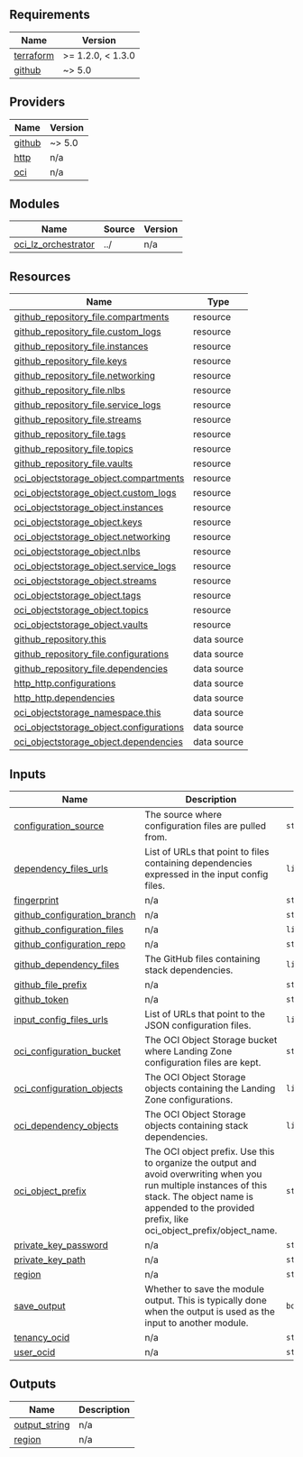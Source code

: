 ## Requirements

| Name | Version |
|------|---------|
| <a name="requirement_terraform"></a> [terraform](#requirement\_terraform) | >= 1.2.0, < 1.3.0 |
| <a name="requirement_github"></a> [github](#requirement\_github) | ~> 5.0 |

## Providers

| Name | Version |
|------|---------|
| <a name="provider_github"></a> [github](#provider\_github) | ~> 5.0 |
| <a name="provider_http"></a> [http](#provider\_http) | n/a |
| <a name="provider_oci"></a> [oci](#provider\_oci) | n/a |

## Modules

| Name | Source | Version |
|------|--------|---------|
| <a name="module_oci_lz_orchestrator"></a> [oci\_lz\_orchestrator](#module\_oci\_lz\_orchestrator) | ../ | n/a |

## Resources

| Name | Type |
|------|------|
| [github_repository_file.compartments](https://registry.terraform.io/providers/integrations/github/latest/docs/resources/repository_file) | resource |
| [github_repository_file.custom_logs](https://registry.terraform.io/providers/integrations/github/latest/docs/resources/repository_file) | resource |
| [github_repository_file.instances](https://registry.terraform.io/providers/integrations/github/latest/docs/resources/repository_file) | resource |
| [github_repository_file.keys](https://registry.terraform.io/providers/integrations/github/latest/docs/resources/repository_file) | resource |
| [github_repository_file.networking](https://registry.terraform.io/providers/integrations/github/latest/docs/resources/repository_file) | resource |
| [github_repository_file.nlbs](https://registry.terraform.io/providers/integrations/github/latest/docs/resources/repository_file) | resource |
| [github_repository_file.service_logs](https://registry.terraform.io/providers/integrations/github/latest/docs/resources/repository_file) | resource |
| [github_repository_file.streams](https://registry.terraform.io/providers/integrations/github/latest/docs/resources/repository_file) | resource |
| [github_repository_file.tags](https://registry.terraform.io/providers/integrations/github/latest/docs/resources/repository_file) | resource |
| [github_repository_file.topics](https://registry.terraform.io/providers/integrations/github/latest/docs/resources/repository_file) | resource |
| [github_repository_file.vaults](https://registry.terraform.io/providers/integrations/github/latest/docs/resources/repository_file) | resource |
| [oci_objectstorage_object.compartments](https://registry.terraform.io/providers/oracle/oci/latest/docs/resources/objectstorage_object) | resource |
| [oci_objectstorage_object.custom_logs](https://registry.terraform.io/providers/oracle/oci/latest/docs/resources/objectstorage_object) | resource |
| [oci_objectstorage_object.instances](https://registry.terraform.io/providers/oracle/oci/latest/docs/resources/objectstorage_object) | resource |
| [oci_objectstorage_object.keys](https://registry.terraform.io/providers/oracle/oci/latest/docs/resources/objectstorage_object) | resource |
| [oci_objectstorage_object.networking](https://registry.terraform.io/providers/oracle/oci/latest/docs/resources/objectstorage_object) | resource |
| [oci_objectstorage_object.nlbs](https://registry.terraform.io/providers/oracle/oci/latest/docs/resources/objectstorage_object) | resource |
| [oci_objectstorage_object.service_logs](https://registry.terraform.io/providers/oracle/oci/latest/docs/resources/objectstorage_object) | resource |
| [oci_objectstorage_object.streams](https://registry.terraform.io/providers/oracle/oci/latest/docs/resources/objectstorage_object) | resource |
| [oci_objectstorage_object.tags](https://registry.terraform.io/providers/oracle/oci/latest/docs/resources/objectstorage_object) | resource |
| [oci_objectstorage_object.topics](https://registry.terraform.io/providers/oracle/oci/latest/docs/resources/objectstorage_object) | resource |
| [oci_objectstorage_object.vaults](https://registry.terraform.io/providers/oracle/oci/latest/docs/resources/objectstorage_object) | resource |
| [github_repository.this](https://registry.terraform.io/providers/integrations/github/latest/docs/data-sources/repository) | data source |
| [github_repository_file.configurations](https://registry.terraform.io/providers/integrations/github/latest/docs/data-sources/repository_file) | data source |
| [github_repository_file.dependencies](https://registry.terraform.io/providers/integrations/github/latest/docs/data-sources/repository_file) | data source |
| [http_http.configurations](https://registry.terraform.io/providers/hashicorp/http/latest/docs/data-sources/http) | data source |
| [http_http.dependencies](https://registry.terraform.io/providers/hashicorp/http/latest/docs/data-sources/http) | data source |
| [oci_objectstorage_namespace.this](https://registry.terraform.io/providers/oracle/oci/latest/docs/data-sources/objectstorage_namespace) | data source |
| [oci_objectstorage_object.configurations](https://registry.terraform.io/providers/oracle/oci/latest/docs/data-sources/objectstorage_object) | data source |
| [oci_objectstorage_object.dependencies](https://registry.terraform.io/providers/oracle/oci/latest/docs/data-sources/objectstorage_object) | data source |

## Inputs

| Name | Description | Type | Default | Required |
|------|-------------|------|---------|:--------:|
| <a name="input_configuration_source"></a> [configuration\_source](#input\_configuration\_source) | The source where configuration files are pulled from. | `string` | `"url"` | no |
| <a name="input_dependency_files_urls"></a> [dependency\_files\_urls](#input\_dependency\_files\_urls) | List of URLs that point to files containing dependencies expressed in the input config files. | `list(string)` | `null` | no |
| <a name="input_fingerprint"></a> [fingerprint](#input\_fingerprint) | n/a | `string` | `null` | no |
| <a name="input_github_configuration_branch"></a> [github\_configuration\_branch](#input\_github\_configuration\_branch) | n/a | `string` | `null` | no |
| <a name="input_github_configuration_files"></a> [github\_configuration\_files](#input\_github\_configuration\_files) | n/a | `list(string)` | `null` | no |
| <a name="input_github_configuration_repo"></a> [github\_configuration\_repo](#input\_github\_configuration\_repo) | n/a | `string` | `null` | no |
| <a name="input_github_dependency_files"></a> [github\_dependency\_files](#input\_github\_dependency\_files) | The GitHub files containing stack dependencies. | `list(string)` | `null` | no |
| <a name="input_github_file_prefix"></a> [github\_file\_prefix](#input\_github\_file\_prefix) | n/a | `string` | `""` | no |
| <a name="input_github_token"></a> [github\_token](#input\_github\_token) | n/a | `string` | `null` | no |
| <a name="input_input_config_files_urls"></a> [input\_config\_files\_urls](#input\_input\_config\_files\_urls) | List of URLs that point to the JSON configuration files. | `list(string)` | `null` | no |
| <a name="input_oci_configuration_bucket"></a> [oci\_configuration\_bucket](#input\_oci\_configuration\_bucket) | The OCI Object Storage bucket where Landing Zone configuration files are kept. | `string` | `null` | no |
| <a name="input_oci_configuration_objects"></a> [oci\_configuration\_objects](#input\_oci\_configuration\_objects) | The OCI Object Storage objects containing the Landing Zone configurations. | `list(string)` | `null` | no |
| <a name="input_oci_dependency_objects"></a> [oci\_dependency\_objects](#input\_oci\_dependency\_objects) | The OCI Object Storage objects containing stack dependencies. | `list(string)` | `null` | no |
| <a name="input_oci_object_prefix"></a> [oci\_object\_prefix](#input\_oci\_object\_prefix) | The OCI object prefix. Use this to organize the output and avoid overwriting when you run multiple instances of this stack. The object name is appended to the provided prefix, like oci\_object\_prefix/object\_name. | `string` | `""` | no |
| <a name="input_private_key_password"></a> [private\_key\_password](#input\_private\_key\_password) | n/a | `string` | `null` | no |
| <a name="input_private_key_path"></a> [private\_key\_path](#input\_private\_key\_path) | n/a | `string` | `null` | no |
| <a name="input_region"></a> [region](#input\_region) | n/a | `string` | `null` | no |
| <a name="input_save_output"></a> [save\_output](#input\_save\_output) | Whether to save the module output. This is typically done when the output is used as the input to another module. | `bool` | `false` | no |
| <a name="input_tenancy_ocid"></a> [tenancy\_ocid](#input\_tenancy\_ocid) | n/a | `string` | `null` | no |
| <a name="input_user_ocid"></a> [user\_ocid](#input\_user\_ocid) | n/a | `string` | `null` | no |

## Outputs

| Name | Description |
|------|-------------|
| <a name="output_output_string"></a> [output\_string](#output\_output\_string) | n/a |
| <a name="output_region"></a> [region](#output\_region) | n/a |
